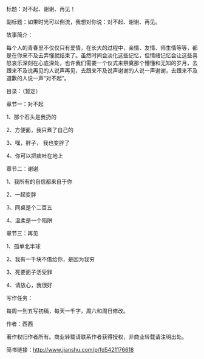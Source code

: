 标题：对不起、谢谢、再见！

副标题：如果时光可以倒流，我想对你说：对不起、谢谢、再见。

故事简介：

每个人的青春里不仅仅只有爱情，在长大的过程中，亲情、友情、师生情等等，都是在你来不及去弄懂就结束了。虽然时间会淡化这些记忆，但情绪记忆会让这些喜怒哀乐深刻在心底深处，也许我们需要一个仪式来祭奠那个懵懂和无知的岁月，去跟来不及说再见的人说声再见，去跟来不及说声谢谢的人说一声谢谢，去跟来不及道歉的人说一声“对不起”。

目录：（暂定）

章节一：对不起

1、那个石头是我扔的

2、方便面，我只煮了自己的

3、嘿，胖子， 我也变胖了

4、你可以把痰吐在地上

章节二：谢谢

1、我所有的自信都来自于你

2、一起变胖

3、同桌是个二百五

4、温柔是一个陷阱

章节三：再见

1、孤单北半球

2、我有一千块不借给你，是因为我穷

3、死要面子活受罪

4、请放心，我很好

写作任务：

每周一到五写初稿，每天一千字，周六和周日修改。

作者：西西

著作权归作者所有。商业转载请联系作者获得授权，非商业转载请注明出处。

简书链接：http://www.jianshu.com/p/fd5421176618
